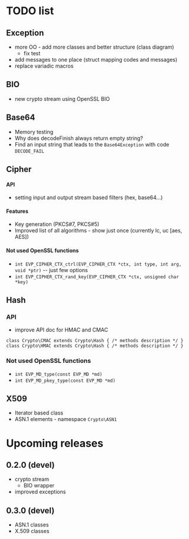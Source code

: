 # TODO list

## Exception
- more OO - add more classes and better structure (class diagram)
  - fix test
- add messages to one place (struct mapping codes and messages)
- replace variadic macros

## BIO
- new crypto stream using OpenSSL BIO

## Base64
- Memory testing
- Why does decodeFinish always return empty string?
- Find an input string that leads to the `Base64Exception` with code `DECODE_FAIL`

## Cipher

#### API
- setting input and output stream based filters (hex, base64...)

#### Features
- Key generation (PKCS#7, PKCS#5)
- Improved list of all algorithms - show just once (currently lc, uc [aes, AES])

#### Not used OpenSSL functions
- `int EVP_CIPHER_CTX_ctrl(EVP_CIPHER_CTX *ctx, int type, int arg, void *ptr)` -- just few options
- `int EVP_CIPHER_CTX_rand_key(EVP_CIPHER_CTX *ctx, unsigned char *key)`


## Hash

### API
- improve API doc for HMAC and CMAC
```
class Crypto\CMAC extends Crypto\Hash { /* methods description */ }
class Crypto\HMAC extends Crypto\Hash { /* methods description */ }
```

### Not used OpenSSL functions
- `int EVP_MD_type(const EVP_MD *md)`
- `int EVP_MD_pkey_type(const EVP_MD *md)`

## X509
- Iterator based class
- ASN.1 elements - namespace `Crypto\ASN1`


# Upcoming releases

## 0.2.0 (devel)
- crypto stream
  - BIO wrapper
- improved exceptions

## 0.3.0 (devel)
- ASN.1 classes
- X.509 classes
